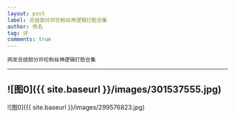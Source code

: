 ```yaml
---
layout: post
label: 总结部分邓伦粉丝神逻辑打脸合集
author: 佚名
tag: 评
comments: true
---
```


    网友总结部分邓伦粉丝神逻辑打脸合集

---


![图0]({{ site.baseurl }}/images/301537555.jpg)
---

![图0]({{ site.baseurl }}/images/299576823.jpg)
